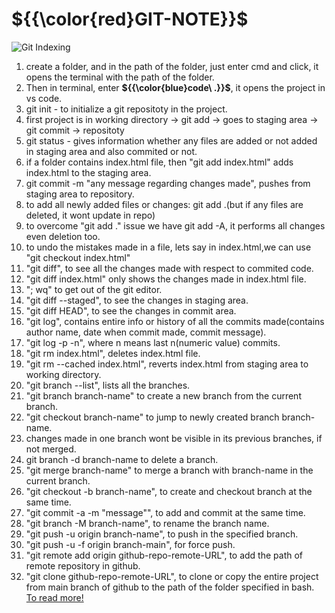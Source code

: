 # ${{\color{red}GIT-NOTE}}$
![Git Indexing](https://static.javatpoint.com/tutorial/git/images/git-index.png)
1. create a folder, and in the path of the folder, just enter cmd and click, it opens the terminal with the path of the folder.
2. Then in terminal, enter **${{\color{blue}code\ .}}$**, it opens the project in vs code.
3. git init - to initialize a git repositoty in the project.
4. first project is in working directory -> git add -> goes to staging area -> git commit -> repositoty
5. git status - gives information whether any files are added or not added in staging area and also commited or not.
6. if a folder contains index.html file, then "git add index.html" adds index.html to the staging area.
7. git commit -m "any message regarding changes made", pushes from staging area to repository.
8. to add all newly added files or changes: git add .(but if any files are deleted, it wont update in repo)
9. to overcome "git add ." issue we have git add -A, it performs all changes even deletion too.
10. to undo the mistakes made in a file, lets say in index.html,we can use "git checkout index.html"
11. "git diff", to see all the changes made with respect to commited code.
12. "git diff index.html" only shows the changes made in index.html file.
13. "; wq" to get out of the git editor.
14. "git diff --staged", to see the changes in staging area.
15. "git diff HEAD", to see the changes in commit area.
16. "git log", contains entire info or history of all the commits made(contains author name, date when commit made, commit message).
17. "git log -p -n", where n means last n(numeric value) commits.
18. "git rm index.html", deletes index.html file.
19. "git rm --cached index.html", reverts index.html from staging area to working directory.
20. "git branch --list", lists all the branches.
21. "git branch branch-name" to create a new branch from the current branch.
22. "git checkout branch-name" to jump to newly created branch branch-name.
23. changes made in one branch wont be visible in its previous branches, if not merged.
24. git branch -d branch-name to delete a branch.
25. "git merge branch-name" to merge a branch with branch-name in the current branch.
26. "git checkout -b branch-name", to create and checkout branch at the same time.
27. "git commit -a -m "message"", to add and commit at the same time.
28. "git branch -M branch-name", to rename the branch name.
29. "git push -u origin branch-name", to push in the specified branch.
30. "git push -u -f origin branch-main", for force push.
31. "git remote add origin github-repo-remote-URL", to add the path of remote repository in github.
32. "git clone github-repo-remote-URL", to clone or copy the entire project from main branch of github to the path of the folder specified in bash.
[To read more!](https://www.javatpoint.com/git)

